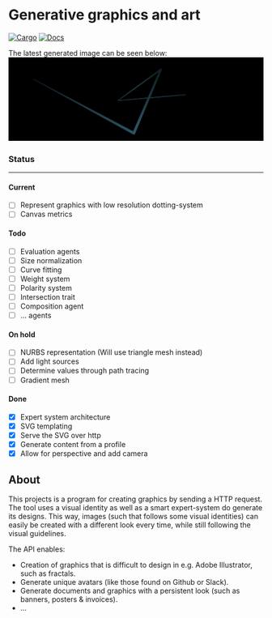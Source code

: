 # Generative graphics and art
[![Cargo](https://api.travis-ci.com/rasviitanen/idmage.svg?branch=master)](https://travis-ci.com/rasviitanen/idmage) 
[![Docs](https://img.shields.io/badge/docs-v0.0.1-blue.svg)](https://rasviitanen.github.io/idmage/idmage/index.html)

The latest generated image can be seen below:
![Figure 1. Ray tracing, the basics](static/test.svg)

### Status
-----
#### Current
- [ ] Represent graphics with low resolution dotting-system 
- [ ] Canvas metrics
#### Todo
- [ ] Evaluation agents
- [ ] Size normalization
- [ ] Curve fitting
- [ ] Weight system
- [ ] Polarity system
- [ ] Intersection trait
- [ ] Composition agent
- [ ] ... agents
#### On hold
- [ ] NURBS representation (Will use triangle mesh instead)
- [ ] Add light sources
- [ ] Determine values through path tracing
- [ ] Gradient mesh
#### Done
- [X] Expert system architecture
- [X] SVG templating
- [X] Serve the SVG over http
- [X] Generate content from a profile
- [X] Allow for perspective and add camera

## About 
This projects is a program for creating graphics by sending a HTTP request. The tool uses a visual identity as well as a smart expert-system do generate its designs. This way, images (such that follows some visual identities) can easily be created with a different look every time, while still following the visual guidelines.

The API enables:
* Creation of graphics that is difficult to design in e.g. Adobe Illustrator, such as fractals.
* Generate unique avatars (like those found on Github or Slack).
* Generate documents and graphics with a persistent look (such as banners, posters & invoices).
* ...
